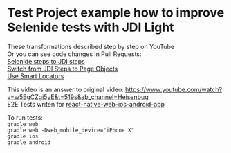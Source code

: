 # Test Project example how to improve Selenide tests with JDI Light

These transformations described step by step on YouTube \
Or you can see code changes in Pull Requests: \
[Selenide steps to JDI steps](https://github.com/RomanIovlev/heisenbug-jdi-autotests-cloud/pull/1) \
[Switch from JDI Steps to Page Objects](https://github.com/RomanIovlev/heisenbug-jdi-autotests-cloud/pull/2) \
[Use Smart Locators](https://github.com/RomanIovlev/heisenbug-jdi-autotests-cloud/pull/3)

This video is an answer to original video: https://www.youtube.com/watch?v=w5EgCZgj5yE&t=519s&ab_channel=Heisenbug \
E2E Tests writen for [react-native-web-ios-android-app](https://github.com/autotests-cloud/react-native-web-ios-android-app) 

To run tests: \
`gradle web`\
`gradle web -Dweb_mobile_device="iPhone X"`\
`gradle ios`\
`gradle android`
